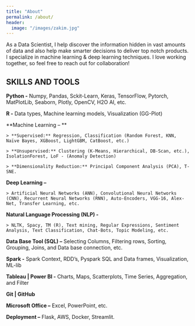 ```yaml
---
title: "About"
permalink: /about/
header:
  image: "/images/zakim.jpg"
---
```


As a Data Scientist, I help discover the information hidden in vast amounts of data and also help make smarter decisions to deliver top notch products. I specialize in machine learning & deep learning techniques. I love working together, so feel free to reach out for collaboration!

## SKILLS AND TOOLS

**Python -** Numpy, Pandas, Sckit-Learn, Keras, TensorFlow, Pytorch, MatPlotLib, Seaborn, Plotly, OpenCV, H2O AI, etc.

**R -** Data types, Machine learning models, Visualization (GG-Plot)

**Machine Learning – **

	> **Supervised:** Regression, Classification (Random Forest, KNN, Naïve Bayes, XGBoost, LightGBM, CatBoost, etc.)
	
	> **Unsupervised:** Clustering (K-Means, Hierarchical, DB-Scan, etc.), IsolationForest, LoF - (Anomaly Detection)
	
	> **Dimensionality Reduction:** Principal Component Analysis (PCA), T-SNE.	
	
**Deep Learning –** 

	> Artificial Neural Networks (ANN), Convolutional Neural Networks (CNN), Recurrent Neural Networks (RNN), Auto-Encoders, VGG-16, Alex-Net, Transfer Learning, etc.
	
**Natural Language Processing (NLP) -** 

	> NLTK, Spacy, TM (R), Text mining, Regular Expressions, Sentiment Analysis, Text Classification, Chat-Bots, Topic Modeling, etc.
	
**Data Base Tool (SQL) –** Selecting Columns, Filtering rows, Sorting, Grouping, Joins, and Data base connection, etc.

**Spark -** Spark Context, RDD’s, Pyspark SQL and Data frames, Visualization, ML-lib

**Tableau | Power BI -** Charts, Maps, Scatterplots, Time Series, Aggregation, and Filter

**Git | GitHub**

**Microsoft Office –** Excel, PowerPoint, etc.

**Deployment –** Flask, AWS, Docker, Streamlit.


